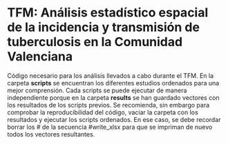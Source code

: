 # TFM: Análisis estadístico espacial de la incidencia y transmisión de tuberculosis en la Comunidad Valenciana

Código necesario para los análisis llevados a cabo durante el TFM. En la carpeta **scripts** se encuentran los diferentes estudios ordenados para una mejor comprensión. Cada scripts se puede ejecutar de manera independiente porque en la carpeta **results** se han guardado vectores con los resultados de los scripts previos. Se recomienda, sin embargo para comprobar la reproducibilidad del código, vaciar la carpeta con los resultados y ejecutar los scripts ordenados. En ese caso, se debe recordar borrar los # de la secuencia #write_xlsx para que se impriman de nuevo todos los vectores resultantes. 

